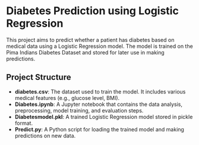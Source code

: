 # Diabetes Prediction using Logistic Regression

This project aims to predict whether a patient has diabetes based on medical data using a Logistic Regression model. The model is trained on the Pima Indians Diabetes Dataset and stored for later use in making predictions.

## Project Structure

- **diabetes.csv**: The dataset used to train the model. It includes various medical features (e.g., glucose level, BMI).
- **Diabetes.ipynb**: A Jupyter notebook that contains the data analysis, preprocessing, model training, and evaluation steps.
- **Diabetesmodel.pkl**: A trained Logistic Regression model stored in pickle format.
- **Predict.py**: A Python script for loading the trained model and making predictions on new data.

